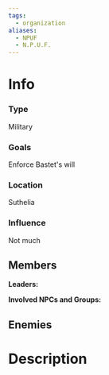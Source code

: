```yaml
---
tags:
  - organization
aliases:
  - NPUF
  - N.P.U.F.
---
```

# Info

### Type
Military
### Goals
Enforce Bastet's will
### Location
Suthelia
### Influence
Not much
## Members
**Leaders:** 

**Involved NPCs and Groups:** 


## Enemies

# Description
